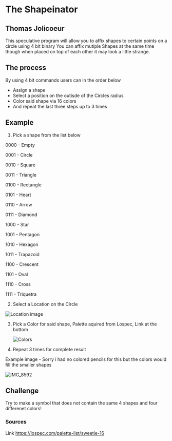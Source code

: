 # The Shapeinator
## Thomas Jolicoeur 

This speculative program will allow you to affix shapes to certain points on a circle using 4 bit binary
You can affix mutiple Shapes at the same time though when placed on top of each other it may look a little strange.

## The process
By using 4 bit commands users can in the order below
- Assign a shape
- Select a position on the outisde of the Circles radius
- Color said shape via 16 colors
- And repeat the last three steps up to 3 times


## Example
1. Pick a shape from the list below 

0000 - Empty 

0001 - Circle

0010 - Square

0011 - Triangle

0100 - Rectangle

0101 - Heart

0110 - Arrow

0111 - Diamond

1000 - Star

1001 - Pentagon

1010 - Hexagon

1011 - Trapazoid

1100 - Crescent

1101 - Oval

1110 - Cross

1111 - Triquetra

2. Select a Location on the Circle

![Location image](https://github.com/user-attachments/assets/e891df20-c53a-492f-9169-62431ad13322)

3. Pick a Color for said shape, Palette aquired from Lospec, Link at the bottom

   ![Colors](https://github.com/user-attachments/assets/55ec41b4-481e-47ba-8134-589f012e5144)

4. Repeat 3 times for complete result

Example image - Sorry i had no colored pencils for this but the colors would fill the smaller shapes

![IMG_8592](https://github.com/user-attachments/assets/9c689b11-0b27-4b57-8c61-c904cbf424b7)


## Challenge
Try to make a symbol that does not contain the same 4 shapes and four differenet colors!


### Sources
Link https://lospec.com/palette-list/sweetie-16

